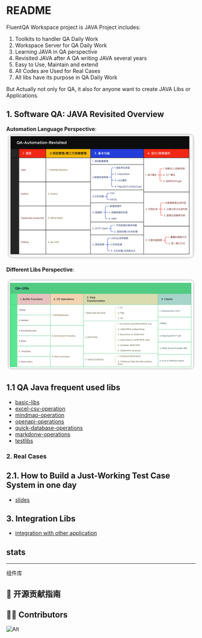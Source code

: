 # README

FluentQA Workspace project is JAVA Project includes:

1. Toolkits to handler QA Daily Work
2. Workspace Server for QA Daily Work
3. Learning JAVA in QA  perspective
4. Revisited JAVA after A QA writing JAVA several years
5. Easy to Use, Maintain and extend
6. All Codes are Used for Real Cases
7. All libs have its purpose in QA Daily Work

But Actually not only for QA, it also for anyone want to create
JAVA Libs or Applications.

## 1. Software QA: JAVA Revisited Overview

**Automation Language Perspective**:
![img](qa-automation.png)

**Different Libs Perspective**:

![img](overall.png)

## 1.1 QA Java frequent used libs

- [basic-libs](./components/fluent-builtin)
- [excel-csv-operation](./components/fluent-excel)
- [mindmap-operation](./components/fluent-mindmap)
- [openapi-operations](./components/fluent-openapi)
- [quick-database-operations](./components/fluent-quickdao)
- [markdonw-operations](./components/fluentqa-md)
- [testlibs](./components/fluent-testlibs)

### 2. Real Cases

## 2.1. How to Build a Just-Working Test Case System in one day

- [slides](https://fluentqa-revistied.netlify.app/present/tc-mgt-one-day/#/1)

## 3. Integration Libs

- [integration with other application](http://github.com/fluent-qa/fluent-integrations.git)

## stats

[//]: # (<p align="center">)

[//]: # (    <a target="_blank" href="https://ihub.pub/">)

[//]: # (        <img src="https://doc.ihub.pub/ihub.svg" height="150" alt="IHub">)

[//]: # (        <img src="https://doc.ihub.pub/ihub_libs.svg" height="150" alt="IHub">)

[//]: # (    </a>)

[//]: # (</p>)

---

[//]: # (<p align="center">)

[//]: # (    <a target="_blank" href="https://bestpractices.coreinfrastructure.org/projects/7036">)

[//]: # (        <img alt="CII Best Practices Level" src="https://badge.ihub.pub/cii/level/7036">)

[//]: # (    </a>)

[//]: # (    <a target="_blank" href="https://github.com/ihub-pub/libs/actions/workflows/gradle-build.yml">)

[//]: # (        <img src="https://badge.ihub.pub/github/actions/workflow/status/ihub-pub/libs/gradle-build.yml?branch=main&label=Build&logo=GitHub+Actions&logoColor=white" alt="Gradle Build"/>)

[//]: # (    </a>)

[//]: # (    <a title="Test Cases" href="https://ihub-pub.testspace.com/spaces/219233?utm_campaign=metric&utm_medium=referral&utm_source=badge">)

[//]: # (        <img alt="Space Metric" src="https://badge.ihub.pub/testspace/tests/ihub-pub/ihub-pub:libs/main?compact_message&label=Tests&logo=GitHub+Actions&logoColor=white" />)

[//]: # (    </a>)

[//]: # (    <a target="_blank" href="https://www.codefactor.io/repository/github/ihub-pub/libs">)

[//]: # (        <img src="https://badge.ihub.pub/codefactor/grade/github/ihub-pub/libs/main?color=white&label=Codefactor&labelColor=F44A6A&logo=CodeFactor&logoColor=white" alt="CodeFactor"/>)

[//]: # (    </a>)

[//]: # (    <a target="_blank" href="https://codecov.io/gh/ihub-pub/libs">)

[//]: # (        <img src="https://badge.ihub.pub/codecov/c/github/ihub-pub/libs?token=ZQ0WR3ZSWG&color=white&label=Codecov&labelColor=F01F7A&logo=Codecov&logoColor=white" alt="Codecov"/>)

[//]: # (    </a>)

[//]: # (    <a target="_blank" href="https://github.com/ihub-pub/libs">)

[//]: # (        <img src="https://badge.ihub.pub/github/stars/ihub-pub/libs?color=white&logo=GitHub&labelColor=181717&label=Stars" alt="IHubPub"/>)

[//]: # (    </a>)

[//]: # (    <a target="_blank" href="https://gitee.com/ihub-pub/libs">)

[//]: # (        <img src="https://badge.ihub.pub/badge/dynamic/json?url=https%3A%2F%2Fgitee.com%2Fapi%2Fv5%2Frepos%2Fihub-pub%2Flibs&query=%24.stargazers_count&style=flat&logo=gitee&label=stars&labelColor=c71d23&color=white&cacheSeconds=5000" alt="IHubPub"/>)

[//]: # (    </a>)

[//]: # (    <a target="_blank" href="https://gitter.im/ihub-pub/libs?utm_source=badge&utm_medium=badge&utm_campaign=pr-badge&utm_content=badge">)

[//]: # (        <img alt="Gitter" src="https://badge.ihub.pub/gitter/room/ihub-pub/libs?color=white&label=&labelColor=45AF90&logo=Gitter&logoColor=white">)

[//]: # (    </a>)

[//]: # (    <a target="_blank" href="https://javadoc.io/doc/pub.ihub.lib">)

[//]: # (        <img alt="Java Doc" src="https://javadoc.io/badge2/pub.ihub.lib/ihub-core/javadoc.svg?color=white&labelColor=8CA1AF&label=Docs&logo=readthedocs&logoColor=white">)

[//]: # (    </a>)

[//]: # (    <a target="_blank" href="https://s01.oss.sonatype.org/content/repositories/snapshots/pub/ihub/lib">)

[//]: # (        <img src="https://badge.ihub.pub/maven-metadata/v?color=white&labelColor=E33332&label=Snapshot&logo=Testing+Library&logoColor=white&metadataUrl=https%3A%2F%2Fs01.oss.sonatype.org%2Fcontent%2Frepositories%2Fsnapshots%2Fpub%2Fihub%2Flib%2Fihub-bom%2Fmaven-metadata.xml" alt="IHub Snapshot Repository"/>)

[//]: # (    </a>)

[//]: # (    <a target="_blank" href="https://mvnrepository.com/artifact/pub.ihub.lib">)

[//]: # (        <img src="https://badge.ihub.pub/maven-central/v/pub.ihub.lib/ihub-bom?color=white&labelColor=C71A36&label=Maven&logo=Apache+Maven&logoColor=white" alt="Maven Central"/>)

[//]: # (    </a>)

[//]: # (</p>)

组件库

## 🧭 开源贡献指南

[//]: # (请阅读 [贡献指南]&#40;https://github.com/ihub-pub/.github/blob/main/CONTRIBUTING.md&#41; 为该项目做出贡献)

## 👨‍💻 Contributors

![Alt](https://repobeats.axiom.co/api/embed/97e9207fda40115a8deccefedc421fa84d02eb17.svg "Repobeats analytics image")

[//]: # ([![Contributors]&#40;https://contrib.rocks/image?repo=ihub-pub/libs&#41;]&#40;https://github.com/ihub-pub/libs/graphs/contributors "Contributors"&#41;)